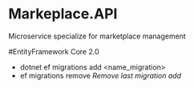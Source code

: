 # Markeplace.API
Microservice specialize for marketplace management

#EntityFramework Core 2.0 
- dotnet ef migrations add <name_migration> 
- ef migrations remove *Remove last migration add*
